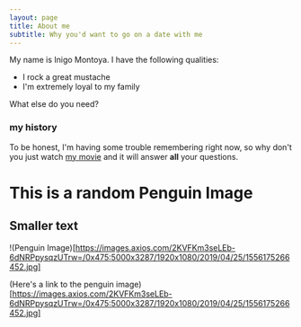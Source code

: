 ```yaml
---
layout: page
title: About me
subtitle: Why you'd want to go on a date with me
---
```


My name is Inigo Montoya. I have the following qualities:

- I rock a great mustache
- I'm extremely loyal to my family

What else do you need?

### my history

To be honest, I'm having some trouble remembering right now, so why don't you just watch [my movie](http://en.wikipedia.org/wiki/The_Princess_Bride_%28film%29) and it will answer **all** your questions.

# This is a random Penguin Image

## Smaller text
!(Penguin Image)[https://images.axios.com/2KVFKm3seLEb-6dNRPpysqzUTrw=/0x475:5000x3287/1920x1080/2019/04/25/1556175266452.jpg]

(Here's a link to the penguin image)[https://images.axios.com/2KVFKm3seLEb-6dNRPpysqzUTrw=/0x475:5000x3287/1920x1080/2019/04/25/1556175266452.jpg]
